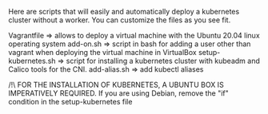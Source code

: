 
Here are scripts that will easily and automatically deploy a kubernetes cluster without a worker.
You can customize the files as you see fit.


Vagrantfile => allows to deploy a virtual machine with the Ubuntu 20.04 linux operating system
add-on.sh => script in bash for adding a user other than vagrant when deploying the virtual machine in VirtualBox
setup-kubernetes.sh => script for installing a kubernetes cluster with kubeadm and Calico tools for the CNI.
add-alias.sh => add kubectl aliases

/!\ FOR THE INSTALLATION OF KUBERNETES, A UBUNTU BOX IS IMPERATIVELY REQUIRED. If you are using Debian, remove the "if" condition in the setup-kubernetes file
